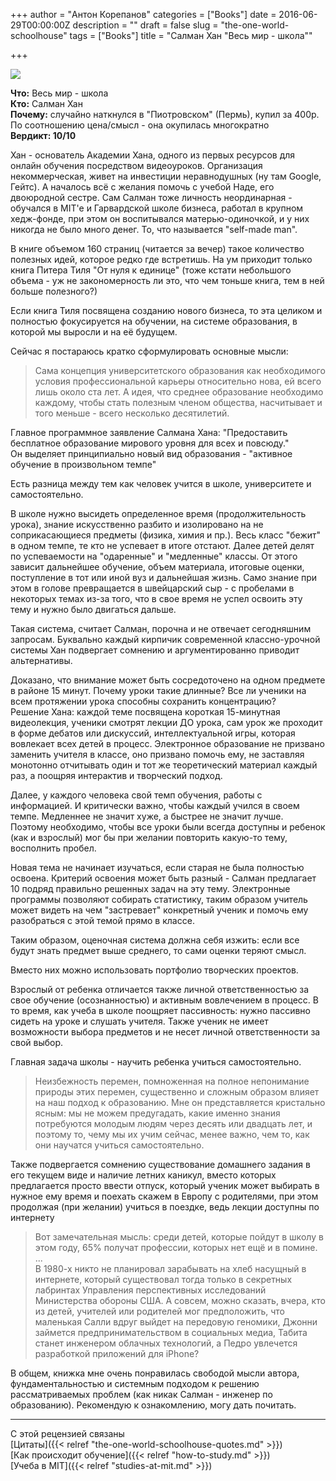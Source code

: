 +++
author = "Антон Корепанов"
categories = ["Books"]
date = 2016-06-29T00:00:00Z
description = ""
draft = false
slug = "the-one-world-schoolhouse"
tags = ["Books"]
title = "Салман Хан \"Весь мир - школа\""

+++

![](http://res.cloudinary.com/ampersd/image/upload/v1467229110/the_one_world_schoolhouse_bagfcw.jpg)

**Что:** Весь мир - школа  
**Кто:** Салман Хан  
**Почему:** случайно наткнулся в "Пиотровском" (Пермь), купил за 400р. По соотношению цена/смысл - она окупилась многократно  
**Вердикт: 10/10**

Хан - основатель Академии Хана, одного из первых ресурсов для онлайн обучения посредством видеоуроков. Организация некоммерческая, живет на инвестиции неравнодушных (ну там Google, Гейтс). А началось всё с желания помочь с учебой Наде, его двоюродной сестре. Сам Салман тоже личность неординарная - обучался в MIT'e и Гарвардской школе бизнеса, работал в крупном хедж-фонде, при этом он воспитывался матерью-одиночкой, и у них никогда не было много денег. То, что называется "self-made man".

В книге объемом 160 страниц (читается за вечер) такое количество полезных идей, которое редко где встретишь. На ум приходит только книга Питера Тиля "От нуля к единице" (тоже кстати небольшого объема - уж не закономерность ли это, что чем тоньше книга, тем в ней больше полезного?)  

Если книга Тиля посвящена созданию нового бизнеса, то эта целиком и полностью фокусируется на обучении, на системе образования, в которой мы выросли и на её будущем.

Сейчас я постараюсь кратко сформулировать основные мысли:
>Сама концепция университетского образования как необходимого условия профессиональной карьеры относительно нова, ей всего лишь около ста лет. А идея, что среднее образование необходимо каждому, чтобы стать полезным членом общества, насчитывает и того меньше - всего несколько десятилетий.

Главное программное заявление Салмана Хана:
"Предоставить бесплатное образование мирового уровня для всех и повсюду."  
Он выделяет принципиально новый вид образования - "активное обучение в произвольном темпе"

Есть разница между тем как человек учится в школе, университете и самостоятельно. 
 
В школе нужно высидеть определенное время (продолжительность урока), знание искусственно разбито и изолировано на не соприкасающиеся предметы (физика, химия и пр.). Весь класс "бежит" в одном темпе, те кто не успевает в итоге отстают. Далее детей делят по успеваемости на "одаренные" и "медленные" классы. От этого зависит дальнейшее обучение, объем материала, итоговые оценки, поступление в тот или иной вуз и дальнейшая жизнь.
Само знание при этом в голове превращается в швейцарский сыр - с пробелами в некоторых темах из-за того, что в свое время не успел освоить эту тему и нужно было двигаться дальше.

Такая система, считает Салман, порочна и не отвечает сегодняшним запросам. Буквально каждый кирпичик современной классно-урочной системы Хан подвергает сомнению и аргументированно приводит альтернативы.

Доказано, что внимание может быть сосредоточено на одном предмете в районе 15 минут. Почему уроки такие длинные? Все ли ученики на всем протяжении урока способны сохранить концентрацию?  
Решение Хана: каждой теме посвящена короткая 15-минутная видеолекция, ученики смотрят лекции ДО урока, сам урок же проходит в форме дебатов или дискуссий, интеллектуальной игры, которая вовлекает всех детей в процесс. Электронное образование не призвано заменить учителя в классе, оно призвано помочь ему, не заставляя монотонно отчитывать один и тот же теоретический материал каждый раз, а поощряя интерактив и творческий подход.

Далее, у каждого человека свой темп обучения, работы с информацией. И критически важно, чтобы каждый учился в своем темпе. Медленнее не значит хуже, а быстрее не значит лучше.  
Поэтому необходимо, чтобы все уроки были всегда доступны и ребенок (как и взрослый) мог бы при желании повторить какую-то тему, восполнить пробел.

Новая тема не начинает изучаться, если старая не была полностью освоена. Критерий освоения может быть разный - Салман предлагает 10 подряд правильно решенных задач на эту тему. Электронные программы позволяют собирать статистику, таким образом учитель может видеть на чем "застревает" конкретный ученик и помочь ему разобраться с этой темой прямо в классе.

Таким образом, оценочная система должна себя изжить: если все будут знать предмет выше среднего, то сами оценки теряют смысл.

Вместо них можно использовать портфолио творческих проектов.

Взрослый от ребенка отличается также личной ответственностью за свое обучение (осознанностью) и активным вовлечением в процесс. В то время, как учеба в школе поощряет пассивность: нужно пассивно сидеть на уроке и слушать учителя. Также ученик не имеет возможности выбора предметов и не несет личной ответственности за свой выбор.

Главная задача школы - научить ребенка учиться самостоятельно. 
>Неизбежность перемен, помноженная на полное непонимание природы этих перемен, существенно и сложным образом влияет на наш подход к образованию. Мне он представляется кристально ясным: мы не можем предугадать, какие именно знания потребуются молодым людям через десять или двадцать лет, и поэтому то, чему мы их учим сейчас, менее важно, чем то, как они научатся учиться самостоятельно. 

Также подвергается сомнению существование домашнего задания в его текущем виде и наличие летних каникул, вместо которых предлагается просто ввести отпуск, который ученик может выбирать в нужное ему время и поехать скажем в Европу с родителями, при этом продолжая (при желании) учиться в поездке, ведь лекции доступны по интернету

>Вот замечательная мысль: среди детей, которые пойдут в школу в этом году, 65% получат профессии, которых нет ещё и в помине.  
...  
В 1980-х никто не планировал зарабывать на хлеб насущный в интернете, который существовал тогда только в секретных лабринтах Управления перспективных исследований Министерства обороны США. А совсем, можно сказать, вчера, кто из детей, учителей или родителей мог предположить, что маленькая Салли вдруг выйдет на передовую геномики, Джонни займется предпринимательством в социальных медиа, Табита станет инженером облачных технологий, а Педро увлечется разработкой приложений для iPhone?

В общем, книжка мне очень понравилась свободой мысли автора, фундаментальностью и системным подходом к решению рассматриваемых проблем (как никак Салман - инженер по образованию). Рекомендую к ознакомлению, могу дать почитать.

---

С этой рецензией связаны  
[Цитаты]({{< relref "the-one-world-schoolhouse-quotes.md" >}})  
[Как происходит обучение]({{< relref "how-to-study.md" >}})  
[Учеба в MIT]({{< relref "studies-at-mit.md" >}})
